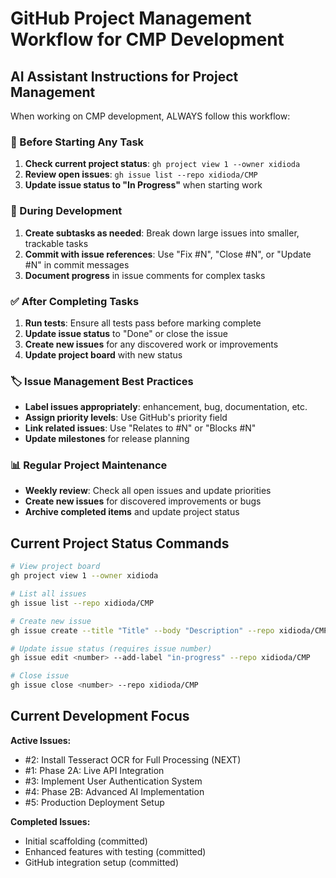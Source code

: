 # GitHub Project Management Workflow for CMP Development

## AI Assistant Instructions for Project Management

When working on CMP development, ALWAYS follow this workflow:

### 🔄 Before Starting Any Task
1. **Check current project status**: `gh project view 1 --owner xidioda`
2. **Review open issues**: `gh issue list --repo xidioda/CMP`
3. **Update issue status to "In Progress"** when starting work

### 📝 During Development
1. **Create subtasks as needed**: Break down large issues into smaller, trackable tasks
2. **Commit with issue references**: Use "Fix #N", "Close #N", or "Update #N" in commit messages
3. **Document progress** in issue comments for complex tasks

### ✅ After Completing Tasks
1. **Run tests**: Ensure all tests pass before marking complete
2. **Update issue status** to "Done" or close the issue
3. **Create new issues** for any discovered work or improvements
4. **Update project board** with new status

### 🏷️ Issue Management Best Practices
- **Label issues appropriately**: enhancement, bug, documentation, etc.
- **Assign priority levels**: Use GitHub's priority field
- **Link related issues**: Use "Relates to #N" or "Blocks #N"
- **Update milestones** for release planning

### 📊 Regular Project Maintenance
- **Weekly review**: Check all open issues and update priorities
- **Create new issues** for discovered improvements or bugs
- **Archive completed items** and update project status

## Current Project Status Commands

```bash
# View project board
gh project view 1 --owner xidioda

# List all issues
gh issue list --repo xidioda/CMP

# Create new issue
gh issue create --title "Title" --body "Description" --repo xidioda/CMP

# Update issue status (requires issue number)
gh issue edit <number> --add-label "in-progress" --repo xidioda/CMP

# Close issue
gh issue close <number> --repo xidioda/CMP
```

## Current Development Focus

**Active Issues:**
- #2: Install Tesseract OCR for Full Processing (NEXT)
- #1: Phase 2A: Live API Integration 
- #3: Implement User Authentication System
- #4: Phase 2B: Advanced AI Implementation
- #5: Production Deployment Setup

**Completed Issues:**
- Initial scaffolding (committed)
- Enhanced features with testing (committed)
- GitHub integration setup (committed)
